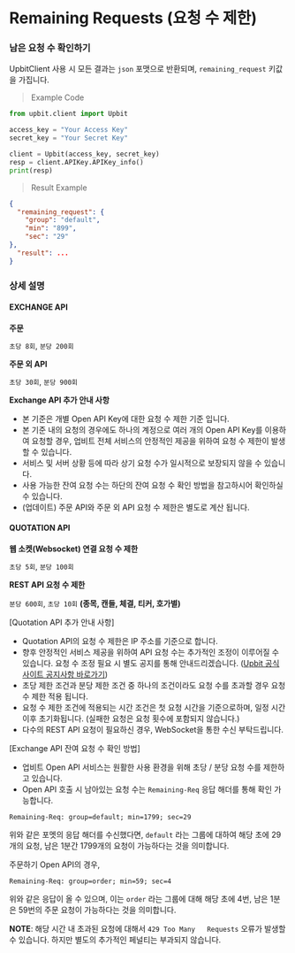# Remaining Requests (요청 수 제한)
### 남은 요청 수 확인하기

UpbitClient 사용 시 모든 결과는 `json` 포맷으로 반환되며, `remaining_request` 키값을 가집니다.

> Example Code

```python
from upbit.client import Upbit

access_key = "Your Access Key"
secret_key = "Your Secret Key"

client = Upbit(access_key, secret_key)
resp = client.APIKey.APIKey_info()
print(resp)
```

> Result Example

```json
{
  "remaining_request": {
    "group": "default",
    "min": "899",
    "sec": "29"
},
  "result": ...
}
```

### 상세 설명
#### EXCHANGE API
**주문**

`초당 8회`, `분당 200회`

**주문 외 API**

`초당 30회`, `분당 900회`

**Exchange API 추가 안내 사항**

- 본 기준은 개별 Open API Key에 대한 요청 수 제한 기준 입니다.
- 본 기준 내의 요청의 경우에도 하나의 계정으로 여러 개의 Open API Key를 이용하여 요청할 경우, 업비트 전체 서비스의 안정적인 제공을 위하여 요청 수 제한이 발생할 수 있습니다.
- 서비스 및 서버 상황 등에 따라 상기 요청 수가 일시적으로 보장되지 않을 수 있습니다.
- 사용 가능한 잔여 요청 수는 하단의 잔여 요청 수 확인 방법을 참고하시어 확인하실 수 있습니다.
- (업데이트) 주문 API와 주문 외 API 요청 수 제한은 별도로 계산 됩니다.

#### QUOTATION API
**웹 소켓(Websocket) 연결 요청 수 제한**

`초당 5회`, `분당 100회`

**REST API 요청 수 제한**

`분당 600회`, `초당 10회` **(종목, 캔들, 체결, 티커, 호가별)**


[Quotation API 추가 안내 사항]

- Quotation API의 요청 수 제한은 IP 주소를 기준으로 합니다.
- 향후 안정적인 서비스 제공을 위하여 API 요청 수는 추가적인 조정이 이루어질 수 있습니다. 요청 수 조정 필요 시 별도 공지를 통해 안내드리겠습니다. ([Upbit 공식 사이트 공지사항 바로가기](https://upbit.com/service_center/notice))
- 초당 제한 조건과 분당 제한 조건 중 하나의 조건이라도 요청 수를 초과할 경우 요청 수 제한 적용 됩니다.
- 요청 수 제한 조건에 적용되는 시간 조건은 첫 요청 시간을 기준으로하며, 일정 시간 이후 초기화됩니다. (실패한 요청은 요청 횟수에 포함되지 않습니다.)
- 다수의 REST API 요청이 필요하신 경우, WebSocket을 통한 수신 부탁드립니다.


[Exchange API 잔여 요청 수 확인 방법]

- 업비트 Open API 서비스는 원활한 사용 환경을 위해 초당 / 분당 요청 수를 제한하고 있습니다.
- Open API 호출 시 남아있는 요청 수는 `Remaining-Req` 응답 해더를 통해 확인 가능합니다.


`Remaining-Req: group=default; min=1799; sec=29`

위와 같은 포멧의 응답 해더를 수신했다면, `default` 라는 그룹에 대하여 해당 초에 29개의 요청, 남은 1분간 1799개의 요청이 가능하다는 것을 의미합니다.


주문하기 Open API의 경우,

`Remaining-Req: group=order; min=59; sec=4`

위와 같은 응답이 올 수 있으며, 이는 `order` 라는 그룹에 대해 해당 초에 4번, 남은 1분은 59번의 주문 요청이 가능하다는 것을 의미합니다.

<aside class="notice">
  <b>NOTE</b>: 해당 시간 내 초과된 요청에 대해서 <code>429 Too Many   Requests</code> 오류가 발생할 수 있습니다. 하지만 별도의 추가적인   페널티는 부과되지 않습니다.
</aside>
